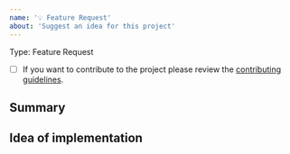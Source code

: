 ```yaml
---
name: '💡 Feature Request'
about: 'Suggest an idea for this project'
---
```


Type: Feature Request

- [ ] If you want to contribute to the project please review the [contributing guidelines](https://github.com/jesec/flood/blob/master/.github/CONTRIBUTING.md).

## Summary

<!--- Provide a general summary of the feature in the Title above -->

## Idea of implementation

<!--- Suggest ideas how to implement the addition or change -->
